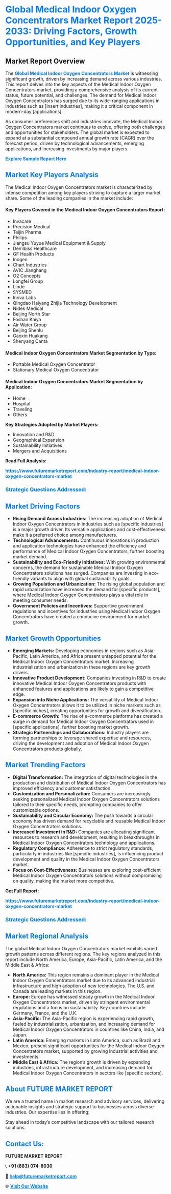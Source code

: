 <h1 style="color: #007BFF;">Global Medical Indoor Oxygen Concentrators Market Report 2025-2033: Driving Factors, Growth Opportunities, and Key Players</h1>

<section id="overview">
<h2>Market Report Overview</h2>
<p>The <a href="https://www.futuremarketreport.com/industry-report/medical-indoor-oxygen-concentrators-market" style="color: #007BFF; text-decoration: none;"><strong>Global Medical Indoor Oxygen Concentrators Market</strong></a> is witnessing significant growth, driven by increasing demand across various industries. This report delves into the key aspects of the Medical Indoor Oxygen Concentrators market, providing a comprehensive analysis of its current status, future potential, and challenges. The demand for Medical Indoor Oxygen Concentrators has surged due to its wide-ranging applications in industries such as [insert industries], making it a critical component in modern-day [applications].</p>
<p>As consumer preferences shift and industries innovate, the Medical Indoor Oxygen Concentrators market continues to evolve, offering both challenges and opportunities for stakeholders. The global market is expected to expand at a substantial compound annual growth rate (CAGR) over the forecast period, driven by technological advancements, emerging applications, and increasing investments by major players.</p>
</section>

<section id="overview">
<p><a href="https://www.futuremarketreport.com/request-sample/reportId=64378" style="color: #007BFF; text-decoration: none;"><strong>Explore Sample Report Here</strong></a></p>
</section>

<section id="key-players">
<h2 style="color: #007BFF;">Market Key Players Analysis</h2>
<p>The Medical Indoor Oxygen Concentrators market is characterized by intense competition among key players striving to capture a larger market share. Some of the leading companies in the market include:</p>
<h4>Key Players Covered in the Medical Indoor Oxygen Concentrators Report:</h4>
<ul><li>Invacare</li><li>Precision Medical</li><li>Teijin Pharma</li><li>Philips</li><li>Jiangsu Yuyue Medical Equipment &amp; Supply</li><li>DeVilbiss Healthcare</li><li>GF Health Products</li><li>Inogen</li><li>Chart Industries</li><li>AVIC Jianghang</li><li>O2 Concepts</li><li>Longfei Group</li><li>Linde</li><li>SYSMED</li><li>Inova Labs</li><li>Qingdao Haiyang Zhijia Technology Development</li><li>Nidek Medical</li><li>Beijing North Star</li><li>Foshan Kaiya</li><li>Air Water Group</li><li>Beijing Shenlu</li><li>Gaoxin Huakang</li><li>Shenyang Canta</li></ul>
<h4>Medical Indoor Oxygen Concentrators Market Segmentation by Type:</h4>
<ul><li>Portable Medical Oxygen Concentrator</li><li>Stationary Medical Oxygen Concentrator</li></ul>

<h4>Medical Indoor Oxygen Concentrators Market Segmentation by Application:</h4>
<ul><li>Home</li><li>Hospital</li><li>Traveling</li><li>Others</li></ul>
<p><strong>Key Strategies Adopted by Market Players:</strong></p>
<ul>
<li>Innovation and R&D</li>
<li>Geographical Expansion</li>
<li>Sustainability Initiatives</li>
<li>Mergers and Acquisitions</li>
</ul>
</section>

<section>
<p><strong>Read Full Analysis: </strong></p><a href="https://www.futuremarketreport.com/industry-report/medical-indoor-oxygen-concentrators-market" style="color: #007BFF; text-decoration: none;"><strong>https://www.futuremarketreport.com/industry-report/medical-indoor-oxygen-concentrators-market</strong></a>
<h3 style="color: #007BFF;">Strategic Questions Addressed:</h3>
</section>

<section id="driving-factors">
<h2 style="color: #007BFF;">Market Driving Factors</h2>
<ul>
<li><strong>Rising Demand Across Industries:</strong> The increasing adoption of Medical Indoor Oxygen Concentrators in industries such as [specific industries] is a major growth driver. Its versatile applications and cost-effectiveness make it a preferred choice among manufacturers.</li>
<li><strong>Technological Advancements:</strong> Continuous innovations in production and application technologies have enhanced the efficiency and performance of Medical Indoor Oxygen Concentrators, further boosting market demand.</li>
<li><strong>Sustainability and Eco-Friendly Initiatives:</strong> With growing environmental concerns, the demand for sustainable Medical Indoor Oxygen Concentrators solutions has surged. Companies are investing in eco-friendly variants to align with global sustainability goals.</li>
<li><strong>Growing Population and Urbanization:</strong> The rising global population and rapid urbanization have increased the demand for [specific products], where Medical Indoor Oxygen Concentrators plays a vital role in meeting consumer needs.</li>
<li><strong>Government Policies and Incentives:</strong> Supportive government regulations and incentives for industries using Medical Indoor Oxygen Concentrators have created a conducive environment for market growth.</li>
</ul>
</section>

<section id="growth-opportunities">
<h2 style="color: #007BFF;">Market Growth Opportunities</h2>
<ul>
<li><strong>Emerging Markets:</strong> Developing economies in regions such as Asia-Pacific, Latin America, and Africa present untapped potential for the Medical Indoor Oxygen Concentrators market. Increasing industrialization and urbanization in these regions are key growth drivers.</li>
<li><strong>Innovative Product Development:</strong> Companies investing in R&D to create innovative Medical Indoor Oxygen Concentrators products with enhanced features and applications are likely to gain a competitive edge.</li>
<li><strong>Expansion into Niche Applications:</strong> The versatility of Medical Indoor Oxygen Concentrators allows it to be utilized in niche markets such as [specific niches], creating opportunities for growth and diversification.</li>
<li><strong>E-commerce Growth:</strong> The rise of e-commerce platforms has created a surge in demand for Medical Indoor Oxygen Concentrators used in [specific applications], further boosting market growth.</li>
<li><strong>Strategic Partnerships and Collaborations:</strong> Industry players are forming partnerships to leverage shared expertise and resources, driving the development and adoption of Medical Indoor Oxygen Concentrators products globally.</li>
</ul>
</section>

<section id="trending-factors">
<h2 style="color: #007BFF;">Market Trending Factors</h2>
<ul>
<li><strong>Digital Transformation:</strong> The integration of digital technologies in the production and distribution of Medical Indoor Oxygen Concentrators has improved efficiency and customer satisfaction.</li>
<li><strong>Customization and Personalization:</strong> Consumers are increasingly seeking personalized Medical Indoor Oxygen Concentrators solutions tailored to their specific needs, prompting companies to offer customizable options.</li>
<li><strong>Sustainability and Circular Economy:</strong> The push towards a circular economy has driven demand for recyclable and reusable Medical Indoor Oxygen Concentrators solutions.</li>
<li><strong>Increased Investment in R&D:</strong> Companies are allocating significant resources to research and development, resulting in breakthroughs in Medical Indoor Oxygen Concentrators technology and applications.</li>
<li><strong>Regulatory Compliance:</strong> Adherence to strict regulatory standards, particularly in industries like [specific industries], is influencing product development and quality in the Medical Indoor Oxygen Concentrators market.</li>
<li><strong>Focus on Cost-Effectiveness:</strong> Businesses are exploring cost-efficient Medical Indoor Oxygen Concentrators solutions without compromising on quality, making the market more competitive.</li>
</ul>
</section>

<section>
<p><strong>Get Full Report: </strong></p><a href="https://www.futuremarketreport.com/industry-report/medical-indoor-oxygen-concentrators-market" style="color: #007BFF; text-decoration: none;"><strong>https://www.futuremarketreport.com/industry-report/medical-indoor-oxygen-concentrators-market</strong></a>
<h3 style="color: #007BFF;">Strategic Questions Addressed:</h3>
</section>


<section id="regional-analysis">
<h2 style="color: #007BFF;">Market Regional Analysis</h2>
<p>The global Medical Indoor Oxygen Concentrators market exhibits varied growth patterns across different regions. The key regions analyzed in this report include North America, Europe, Asia-Pacific, Latin America, and the Middle East & Africa:</p>
<ul>
<li><strong>North America:</strong> This region remains a dominant player in the Medical Indoor Oxygen Concentrators market due to its advanced industrial infrastructure and high adoption of new technologies. The U.S. and Canada are leading markets in this region.</li>
<li><strong>Europe:</strong> Europe has witnessed steady growth in the Medical Indoor Oxygen Concentrators market, driven by stringent environmental regulations and a focus on sustainability. Key countries include Germany, France, and the U.K.</li>
<li><strong>Asia-Pacific:</strong> The Asia-Pacific region is experiencing rapid growth, fueled by industrialization, urbanization, and increasing demand for Medical Indoor Oxygen Concentrators in countries like China, India, and Japan.</li>
<li><strong>Latin America:</strong> Emerging markets in Latin America, such as Brazil and Mexico, present significant opportunities for the Medical Indoor Oxygen Concentrators market, supported by growing industrial activities and investments.</li>
<li><strong>Middle East & Africa:</strong> The region’s growth is driven by expanding industries, infrastructure development, and increasing demand for Medical Indoor Oxygen Concentrators in sectors like [specific sectors].</li>
</ul>
</section>

<footer>
<h2 style="color: #007BFF;">About FUTURE MARKET REPORT</h2>
<p>We are a trusted name in market research and advisory services, delivering actionable insights and strategic support to businesses across diverse industries. Our expertise lies in offering:</p>

<p>Stay ahead in today’s competitive landscape with our tailored research solutions.</p>

<h2 style="color: #007BFF;">Contact Us:</h2>
<p><strong>FUTURE MARKET REPORT</strong></p>
<p>📞 <strong>+91 (883) 074-8030</strong></p>
<p>📧 <strong><a href="mailto:help@futuremarketreport.com" style="color: #007BFF;">help@futuremarketreport.com</a></strong></p>
<p>🌐 <strong><a href="https://www.futuremarketreport.com/" style="color: #007BFF;">Visit Our Website</a></strong></p>
</footer>